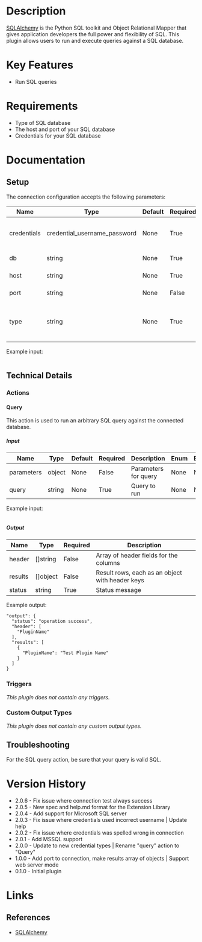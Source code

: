 # Description

[SQLAlchemy](http://docs.sqlalchemy.org/en/latest/) is the Python SQL toolkit and Object Relational Mapper that gives application developers the full power and flexibility of SQL.
This plugin allows users to run and execute queries against a SQL database.

# Key Features

* Run SQL queries

# Requirements

* Type of SQL database
* The host and port of your SQL database
* Credentials for your SQL database

# Documentation

## Setup

The connection configuration accepts the following parameters:

|Name|Type|Default|Required|Description|Enum|Example|
|----|----|-------|--------|-----------|----|-------|
|credentials|credential_username_password|None|True|Database username and password|None|None|
|db|string|None|True|Database name|None|None|
|host|string|None|True|Database hostname|None|None|
|port|string|None|False|Database port|None|None|
|type|string|None|True|Database type (i.e. mysql, postgres... etc.)|None|None|

Example input:

```
```

## Technical Details

### Actions

#### Query

This action is used to run an arbitrary SQL query against the connected database.

##### Input

|Name|Type|Default|Required|Description|Enum|Example|
|----|----|-------|--------|-----------|----|-------|
|parameters|object|None|False|Parameters for query|None|None|
|query|string|None|True|Query to run|None|None|

Example input:

```
```

##### Output

|Name|Type|Required|Description|
|----|----|--------|-----------|
|header|[]string|False|Array of header fields for the columns|
|results|[]object|False|Result rows, each as an object with header keys|
|status|string|True|Status message|

Example output:

```
"output": {
  "status": "operation success",
  "header": [
    "PluginName"
  ],
  "results": [
    {
      "PluginName": "Test Plugin Name"
    }
  ]
}
```

### Triggers

_This plugin does not contain any triggers._

### Custom Output Types

_This plugin does not contain any custom output types._

## Troubleshooting

For the SQL query action, be sure that your query is valid SQL.

# Version History

* 2.0.6 - Fix issue where connection test always success
* 2.0.5 - New spec and help.md format for the Extension Library
* 2.0.4 - Add support for Microsoft SQL server
* 2.0.3 - Fix issue where credentials used incorrect username | Update help
* 2.0.2 - Fix issue where credentials was spelled wrong in connection
* 2.0.1 - Add MSSQL support
* 2.0.0 - Update to new credential types | Rename "query" action to "Query"
* 1.0.0 - Add port to connection, make results array of objects | Support web server mode
* 0.1.0 - Initial plugin

# Links

## References

* [SQLAlchemy](http://docs.sqlalchemy.org/en/latest/)

